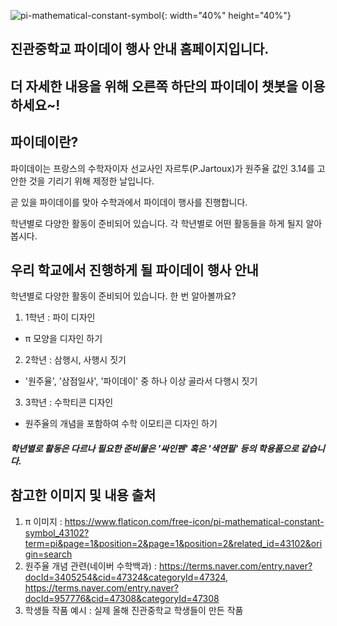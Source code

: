 ![pi-mathematical-constant-symbol](https://user-images.githubusercontent.com/81297228/119222250-54c4b780-bb2e-11eb-90d4-b08ca80a2d17.png){: width="40%" height="40%"}

## **진관중학교 파이데이 행사 안내 홈페이지입니다.**
## **더 자세한 내용을 위해 오른쪽 하단의 파이데이 챗봇을 이용하세요~!**

## 파이데이란?

파이데이는 프랑스의 수학자이자 선교사인 자르투(P.Jartoux)가 원주율 값인 3.14를 고안한 것을 기리기 위해 제정한 날입니다.

곧 있을 파이데이를 맞아 수학과에서 파이데이 행사를 진행합니다.

학년별로 다양한 활동이 준비되어 있습니다. 각 학년별로 어떤 활동들을 하게 될지 알아봅시다.

## 우리 학교에서 진행하게 될 파이데이 행사 안내

학년별로 다양한 활동이 준비되어 있습니다. 한 번 알아볼까요?

1. 1학년 : 파이 디자인
- π 모양을 디자인 하기
2. 2학년 : 삼행시, 사행시 짓기
- '원주율', '삼점일사', '파이데이' 중 하나 이상 골라서 다행시 짓기
3. 3학년 : 수학티콘 디자인
- 원주율의 개념을 포함하여 수학 이모티콘 디자인 하기

##### 학년별로 활동은 다르나 필요한 준비물은 '싸인펜' 혹은 '색연필' 등의 학용품으로 같습니다.

## 참고한 이미지 및 내용 출처
1. π 이미지 : https://www.flaticon.com/free-icon/pi-mathematical-constant-symbol_43102?term=pi&page=1&position=2&page=1&position=2&related_id=43102&origin=search
2. 원주율 개념 관련(네이버 수학백과) : https://terms.naver.com/entry.naver?docId=3405254&cid=47324&categoryId=47324, https://terms.naver.com/entry.naver?docId=957776&cid=47308&categoryId=47308
3. 학생들 작품 예시 : 실제 올해 진관중학교 학생들이 만든 작품 
